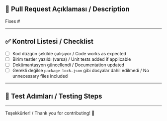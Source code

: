 ## 📌 Pull Request Açıklaması / Description

<!-- Lütfen bu değişikliğin ne yaptığını açıklayın -->
<!-- Please describe what this pull request does -->

Fixes #

---

## ✅ Kontrol Listesi / Checklist

- [ ] Kod düzgün şekilde çalışıyor / Code works as expected
- [ ] Birim testler yazıldı (varsa) / Unit tests added if applicable
- [ ] Dokümantasyon güncellendi / Documentation updated
- [ ] Gerekli değilse `package-lock.json` gibi dosyalar dahil edilmedi / No unnecessary files included

---

## 🧪 Test Adımları / Testing Steps

<!-- Bu değişikliği test etmek için ne yapılmalı? -->
<!-- What should reviewers do to test this PR? -->

---

Teşekkürler! / Thank you for contributing! 🙏
